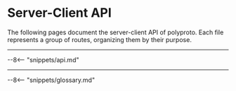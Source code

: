 # Server-Client API

The following pages document the server-client API of polyproto. Each file represents a group of 
routes, organizing them by their purpose.

---

--8<-- "snippets/api.md"

---

--8<-- "snippets/glossary.md"